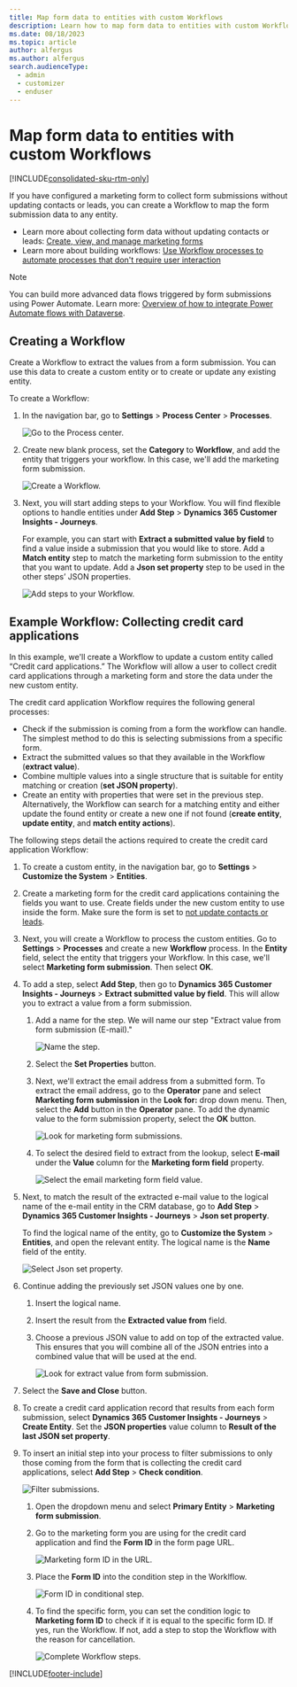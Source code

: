 ```yaml
---
title: Map form data to entities with custom Workflows
description: Learn how to map form data to entities with custom Workflows.
ms.date: 08/18/2023
ms.topic: article
author: alfergus
ms.author: alfergus
search.audienceType: 
  - admin
  - customizer
  - enduser
---
```


# Map form data to entities with custom Workflows

[!INCLUDE[consolidated-sku-rtm-only](./includes/consolidated-sku-rtm-only.md)]

If you have configured a marketing form to collect form submissions without updating contacts or leads, you can create a Workflow to map the form submission data to any entity.
- Learn more about collecting form data without updating contacts or leads: [Create, view, and manage marketing forms](marketing-forms.md#do-not-createupdate-contacts-or-leads)
- Learn more about building workflows: [Use Workflow processes to automate processes that don't require user interaction](/dynamics365/customerengagement/on-premises/customize/workflow-processes)

> [!NOTE]
> You can build more advanced data flows triggered by form submissions using Power Automate. Learn more: [Overview of how to integrate Power Automate flows with Dataverse](/power-automate/dataverse/overview).

## Creating a Workflow

Create a Workflow to extract the values from a form submission. You can use this data to create a custom entity or to create or update any existing entity.

To create a Workflow:

1. In the navigation bar, go to **Settings** > **Process Center** > **Processes**.

    ![Go to the Process center.](media/entity-mapping-process-center.png "Go to the Process center")

1. Create new blank process, set the **Category** to **Workflow**, and add the entity that triggers your workflow. In this case, we'll add the marketing form submission.

    ![Create a Workflow.](media/entity-mapping-create-process.png "Create a Workflow")

1. Next, you will start adding steps to your Workflow. You will find flexible options to handle entities under **Add Step** > **Dynamics 365 Customer Insights - Journeys**.

    For example, you can start with **Extract a submitted value by field** to find a value inside a submission that you would like to store. Add a **Match entity** step to match the marketing form submission to the entity that you want to update. Add a **Json set property** step to be used in the other steps’ JSON properties.

    ![Add steps to your Workflow.](media/entity-mapping-add-step.png "Add steps to your Workflow")

## Example Workflow: Collecting credit card applications

In this example, we'll create a Workflow to update a custom entity called “Credit card applications.” The Workflow will allow a user to collect credit card applications through a marketing form and store the data under the new custom entity.

The credit card application Workflow requires the following general processes:
- Check if the submission is coming from a form the workflow can handle. The simplest method to do this is selecting submissions from a specific form.
- Extract the submitted values so that they available in the Workflow (**extract value**).
- Combine multiple values into a single structure that is suitable for entity matching or creation (**set JSON property**).
- Create an entity with properties that were set in the previous step. Alternatively, the Workflow can search for a matching entity and either update the found entity or create a new one if not found (**create entity**, **update entity**, and **match entity actions**).

The following steps detail the actions required to create the credit card application Workflow:

1. To create a custom entity, in the navigation bar, go to **Settings** > **Customize the System** > **Entities**.
1. Create a marketing form for the credit card applications containing the fields you want to use. Create fields under the new custom entity to use inside the form. Make sure the form is set to [not update contacts or leads](marketing-forms.md#do-not-createupdate-contacts-or-leads).
1. Next, you will create a Workflow to process the custom entities. Go to **Settings** > **Processes** and create a new **Workflow** process. In the **Entity** field, select the entity that triggers your Workflow. In this case, we'll select **Marketing form submission**. Then select **OK**.
1. To add a step, select **Add Step**, then go to **Dynamics 365 Customer Insights - Journeys** > **Extract submitted value by field**. This will allow you to extract a value from a form submission.
    1. Add a name for the step. We will name our step "Extract value from form submission (E-mail)."

        ![Name the step.](media/entity-mapping-add-steps.png "Name the step")

    1. Select the **Set Properties** button.
    1. Next, we'll extract the email address from a submitted form. To extract the email address, go to the **Operator** pane and select **Marketing form submission** in the **Look for:** drop down menu. Then, select the **Add** button in the **Operator** pane. To add the dynamic value to the form submission property, select the **OK** button.

        ![Look for marketing form submissions.](media/entity-mapping-marketing-form-submission.png "Look for marketing form submissions")

    1. To select the desired field to extract from the lookup, select **E-mail** under the **Value** column for the **Marketing form field** property.

        ![Select the email marketing form field value.](media/entity-mapping-email-lookup.png "Select the email marketing form field value")

1. Next, to match the result of the extracted e-mail value to the logical name of the e-mail entity in the CRM database, go to **Add Step** > **Dynamics 365 Customer Insights - Journeys** > **Json set property**.
    
    To find the logical name of the entity, go to **Customize the System** > **Entities**, and open the relevant entity. The logical name is the **Name** field of the entity.

      ![Select Json set property.](media/entity-mapping-json-set.png "Select Json set property")

1. Continue adding the previously set JSON values one by one.
    1. Insert the logical name.
    1. Insert the result from the **Extracted value from** field.
    1. Choose a previous JSON value to add on top of the extracted value. This ensures that you will combine all of the JSON entries into a combined value that will be used at the end.

        ![Look for extract value from form submission.](media/entity-mapping-json-extract.png "Look for extract value from form submission")

1. Select the **Save and Close** button.
1. To create a credit card application record that results from each form submission, select **Dynamics 365 Customer Insights - Journeys** > **Create Entity**. Set the **JSON properties** value column to **Result of the last JSON set property**.
1. To insert an initial step into your process to filter submissions to only those coming from the form that is collecting the credit card applications, select **Add Step** > **Check condition**.

      ![Filter submissions.](media/entity-mapping-filter.png "Filter submissions")

    1. Open the dropdown menu and select **Primary Entity** > **Marketing form submission**.
    1. Go to the marketing form you are using for the credit card application and find the **Form ID** in the form page URL.

          ![Marketing form ID in the URL.](media/entity-mapping-form-id.png "Marketing form ID in the URL")

    1. Place the **Form ID** into the condition step in the Worklflow.

          ![Form ID in conditional step.](media/entity-mapping-condition-step.png "Form ID in conditional step")

    1. To find the specific form, you can set the condition logic to **Marketing form ID** to check if it is equal to the specific form ID. If yes, run the Workflow. If not, add a step to stop the Workflow with the reason for cancellation.

          ![Complete Workflow steps.](media/entity-mapping-complete-workflow.png "Complete Workflow steps")

<!-- 1. You can find the submissions related to your custom entity by selecting the **Advanced find** button ![Advanced find button.](media/advanced_filter_icon.png "Advanced find button") on the top ribbon in the Customer Insights - Journeys app. In each submission, you can find submission values under the **Form** > **Submissions** tab. -->

[!INCLUDE[footer-include](./includes/footer-banner.md)]

